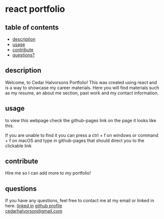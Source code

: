   # react portfolio
  ## table of contents
  * [description](#description)
  * [usage](#usage)
  * [contribute](#contribute)
  * [questions?](#questions)
  ## description
  Welcome, to Cedar Halvorsons Portfolio! This was created using react and is a way to showcase my career materials. Here you will find materials such as my resume, an     about me section, past work and my contact information.  
  ## usage
  to view this webpage check the github-pages link on the page it looks like this.
  
  If you are unable to find it you can press a ctrl + f on windows or command + f on macOS and type in github-pages that should direct you to the clickable link 
 
  ## contribute  
  Hire me so I can add more to my portfolio!  
  ## questions
  If you have any questions, feel free to contact me at my email or linked in here.
  [linked in](https://www.linkedin.com/in/cedar-halvorson-10791020a/)
  [github profile](https://github.com/)    
  cedarhalvorson@gmail.com
